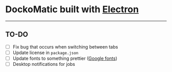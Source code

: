 # DockoMatic built with [Electron](https://electron.atom.io/)

---

## TO-DO

- [ ] Fix bug that occurs when switching between tabs
- [ ] Update license in `package.json`
- [ ] Update fonts to something prettier ([Google fonts](https://fonts.google.com/))
- [ ] Desktop notifications for jobs
